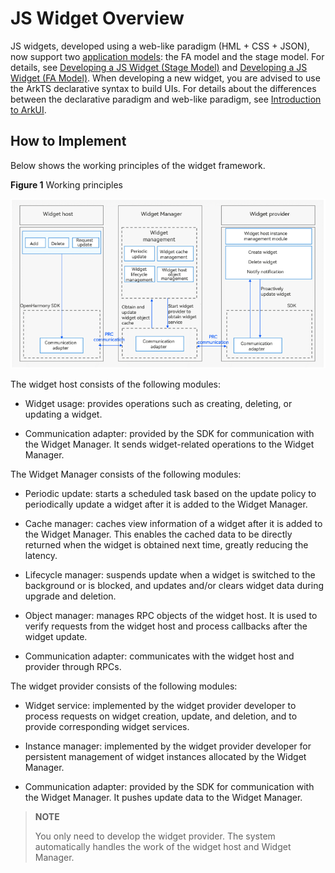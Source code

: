 # JS Widget Overview

JS widgets, developed using a web-like paradigm (HML + CSS + JSON), now support two [application models](../application-models/application-models.md): the FA model and the stage model. For details, see [Developing a JS Widget (Stage Model)](js-ui-widget-development.md) and [Developing a JS Widget (FA Model)](widget-development-fa.md). When developing a new widget, you are advised to use the ArkTS declarative syntax to build UIs. For details about the differences between the declarative paradigm and web-like paradigm, see [Introduction to ArkUI](../ui/arkui-overview.md).

## How to Implement

Below shows the working principles of the widget framework.

**Figure 1** Working principles

![JSCardPrinciple](figures/JSCardPrinciple.png)

The widget host consists of the following modules:

- Widget usage: provides operations such as creating, deleting, or updating a widget.

- Communication adapter: provided by the SDK for communication with the Widget Manager. It sends widget-related operations to the Widget Manager.

The Widget Manager consists of the following modules:

- Periodic update: starts a scheduled task based on the update policy to periodically update a widget after it is added to the Widget Manager.

- Cache manager: caches view information of a widget after it is added to the Widget Manager. This enables the cached data to be directly returned when the widget is obtained next time, greatly reducing the latency.

- Lifecycle manager: suspends update when a widget is switched to the background or is blocked, and updates and/or clears widget data during upgrade and deletion.

- Object manager: manages RPC objects of the widget host. It is used to verify requests from the widget host and process callbacks after the widget update.

- Communication adapter: communicates with the widget host and provider through RPCs.

The widget provider consists of the following modules:

- Widget service: implemented by the widget provider developer to process requests on widget creation, update, and deletion, and to provide corresponding widget services.

- Instance manager: implemented by the widget provider developer for persistent management of widget instances allocated by the Widget Manager.

- Communication adapter: provided by the SDK for communication with the Widget Manager. It pushes update data to the Widget Manager.

> **NOTE**
> 
> You only need to develop the widget provider. The system automatically handles the work of the widget host and Widget Manager.
